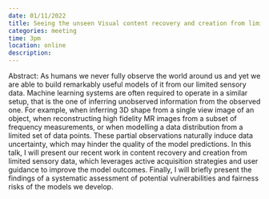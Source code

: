 ```yaml
---
date: 01/11/2022
title: Seeing the unseen Visual content recovery and creation from limited sensory data - Adriana Romero Soriano
categories: meeting
time: 3pm
location: online
description:
---
```

Abstract: As humans we never fully observe the world around us and yet we are able to build remarkably useful models of it from our limited sensory data. Machine learning systems are often required to operate in a similar setup, that is the one of inferring unobserved information from the observed one. For example, when inferring 3D shape from a single view image of an object, when reconstructing high fidelity MR images from a subset of frequency measurements, or when modelling a data distribution from a limited set of data points. These partial observations naturally induce data uncertainty, which may hinder the quality of the model predictions. In this talk, I will present our recent work in content recovery and creation from limited sensory data, which leverages active acquisition strategies and user guidance to improve the model outcomes. Finally, I will briefly present the findings of a systematic assessment of potential vulnerabilities and fairness risks of the models we develop.
